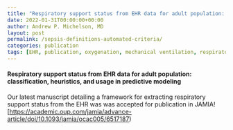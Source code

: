 ```yaml
---
title: "Respiratory support status from EHR data for adult population: classification, heuristics, and usage in predictive modeling"
date: 2022-01-31T00:00:00+00:00
author: Andrew P. Michelson, MD
layout: post
permalink: /sepsis-definitions-automated-criteria/
categories: publication
tags: [EHR, publication, oxygenation, mechanical ventilation, respiratory support]
---
```


#### Respiratory support status from EHR data for adult population: classification, heuristics, and usage in predictive modeling

Our latest manuscript detailing a framework for extracting respiratory support status from the EHR was was accepted for publication in JAMIA!
<br>
[https://academic.oup.com/jamia/advance-article/doi/10.1093/jamia/ocac005/6517187)
